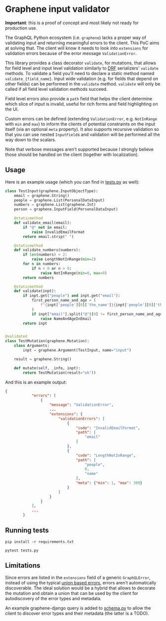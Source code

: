 # Graphene input validator

**Important**: this is a proof of concept and most likely not ready for production use.

The GraphQL Python ecosystem (i.e. `graphene`) lacks a proper way of validating input and returning meaningful errors to the client. This PoC aims at solving that. The client will know it needs to look into `extensions` for validation errors because of the error message `ValidationError`.

This library provides a class decorator `validate`, for mutations, that allows for field level and input level validation similarly to [DRF](https://www.django-rest-framework.org/) serializers' `validate` methods. To validate a field you'll need to declare a static method named `validate_{field_name}`. Input wide validation (e.g. for fields that depend on other fields) can be performed in the `validate` method. `validate` will only be called if all field level validation methods succeed.

Field level errors also provide a `path` field that helps the client determine which slice of input is invalid, useful for rich forms and field highlighting on the UI.

Custom errors can be defined (extending `ValidationError`, e.g. `NotInRange` with `min` and `max`) to inform the clients of potential constraints on the input itself (via an optional `meta` property). It also supports recursive validation so that you can use nested `InputField`s and validation will be performed all the way down to the scalars.

Note that verbose messages aren't supported because I strongly believe those should be handled on the client (together with localization).

## Usage

Here is an example usage (which you can find in [tests.py](tests.py) as well):

```python
class TestInput(graphene.InputObjectType):
    email = graphene.String()
    people = graphene.List(PersonalDataInput)
    numbers = graphene.List(graphene.Int)
    person = graphene.InputField(PersonalDataInput)

    @staticmethod
    def validate_email(email):
        if "@" not in email:
            raise InvalidEmailFormat
        return email.strip(" ")

    @staticmethod
    def validate_numbers(numbers):
        if len(numbers) < 2:
            raise LengthNotInRange(min=2)
        for n in numbers:
            if n < 0 or n > 9:
                raise NotInRange(min=0, max=9)
        return numbers

    @staticmethod
    def validate(inpt):
        if inpt.get("people") and inpt.get("email"):
            first_person_name_and_age = (
                f"{inpt['people'][0]['the_name']}{inpt['people'][0]['the_age']}"
            )
            if inpt["email"].split("@")[0] != first_person_name_and_age:
                raise NameAndAgeInEmail
        return inpt


@validated
class TestMutation(graphene.Mutation):
    class Arguments:
        inpt = graphene.Argument(TestInput, name="input")

    result = graphene.String()

    def mutate(self, _info, inpt):
        return TestMutation(result="ok"))
```

And this is an example output:

```json
{
            "errors": [
                {
                    "message": "ValidationError",
                    ...
                    "extensions": {
                        "validationErrors": [
                            {
                                "code": "InvalidEmailFormat",
                                "path": [
                                    "email"
                                ]
                            },
                            {
                                "code": "LengthNotInRange",
                                "path": [
                                    "people",
                                    0,
                                    "name"
                                ],
                                "meta": {"min": 1, "max": 300}
                            }
                        ]
                    }
                }
            ],
            ...
        }
```

## Running tests

`pip install -r requirements.txt`

`pytest tests.py`

## Limitations

Since errors are listed in the `extensions` field of a generic `GraphQLError`, instead of using the typical [union based errors](https://blog.logrocket.com/handling-graphql-errors-like-a-champ-with-unions-and-interfaces/), errors aren't automatically discoverable. The ideal solution would be a hybrid that allows to decorate the mutation and obtain a union that can be used by the client for autodiscovery of the error types and metadata.

An example graphene-django query is added to [schema.py](input_validator/schema.py) to allow the client to discover error types and their metadata (the latter is a TODO).
